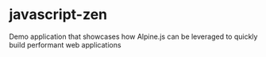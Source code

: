 # javascript-zen
Demo application that showcases how Alpine.js can be leveraged to quickly build performant web applications
